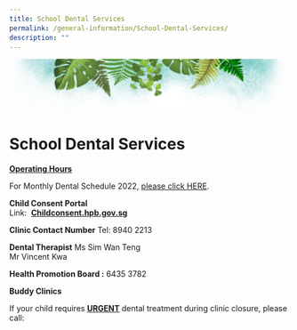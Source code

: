 ```yaml
---
title: School Dental Services
permalink: /general-information/School-Dental-Services/
description: ""
---
```

![](/images/Banner.png)

# School Dental Services

<u><b>Operating Hours</b></u>  


For Monthly Dental Schedule 2022, [please click HERE](https://docs.google.com/spreadsheets/d/1YJaCilAiXbexeZTmzUQqD7Z6QYfcEhvo/edit#gid=1678024667).


<b>Child Consent Portal</b>  
Link:  [**Childconsent.hpb.gov.sg**](https://childconsent.hpb.gov.sg/)   
  
<b>Clinic Contact Number</b> 
Tel: 8940 2213   
  
<b>Dental Therapist</b> 
Ms Sim Wan Teng   
Mr Vincent Kwa  
  
<b>Health Promotion Board :</b> 6435 3782

<b>Buddy Clinics</b>

If your child requires <u><b>URGENT</b></u> dental treatment during clinic closure, please call: